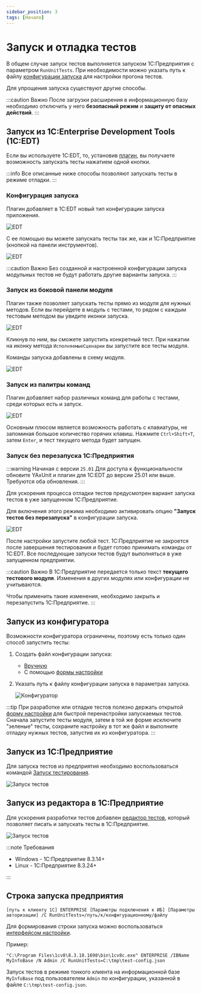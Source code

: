 ```yaml
---
sidebar_position: 3
tags: [Начало]
---
```


# Запуск и отладка тестов

В общем случае запуск тестов выполняется запуском 1С:Предприятия с параметром `RunUnitTests`. При необходимости можно указать путь к файлу [конфигурации запуска](configuration.md) для настройки прогона тестов.

Для упрощения запуска существуют другие способы.

:::caution Важно
После загрузки расширения в информационную базу необходимо отключить у него **безопасный режим** и **защиту от опасных действий**.
:::

## Запуск из 1С:Enterprise Development Tools (1С:EDT)

Если вы используете 1С:EDT, то, установив [плагин](../install/install-plugin.md), вы получаете возможность запускать тесты нажатием одной кнопки.

:::info
Все описанные ниже способы позволяют запускать тесты в режиме отладки.
:::

### Конфигурация запуска

Плагин добавляет в 1С:EDT новый тип конфигурации запуска приложения.

![EDT](images/run-configuration.png)

С ее помощью вы можете запускать тесты так же, как и 1С:Предприятие (кнопкой на панели инструментов).

![EDT](images/run-button.png)

:::caution Важно
Без созданной и настроенной конфигурации запуска модульных тестов не будут работать другие варианты запуска.
:::

### Запуск из боковой панели модуля

Плагин также позволяет запускать тесты прямо из модуля для нужных методов.
Если вы перейдете в модуль с тестами, то рядом с каждым тестовым методом вы увидите иконки запуска.

![EDT](images/run-from-module.png)

Кликнув по ним, вы сможете запустить конкретный тест.
При нажатии на иконку метода `ИсполняемыеСценарии` вы запустите все тесты модуля.

Команды запуска добавлены в схему модуля.

![EDT](images/run-from-schema.png)

### Запуск из палитры команд

Плагин добавляет набор различных команд для работы с тестами, среди которых есть и запуск.

![EDT](images/run-from-command-palette.png)

Основным плюсом является возможность работать с клавиатуры, не запоминая большое количество горячих клавиш.
Нажмите `Ctrl+Shift+T`, затем `Enter`, и тест текущего метода будет запущен.

### Запуск без перезапуска 1С:Предприятия

:::warning Начиная с версии `25.01`
Для доступа к функциональности обновите YAxUnit и плагин для 1С:EDT до версии 25.01 или выше. Требуются оба обновления.
:::

Для ускорения процесса отладки тестов предусмотрен вариант запуска тестов в уже запущенном 1С:Предприятие.

Для включения этого режима необходимо активировать опцию **"Запуск тестов без перезапуска"** в конфигурации запуска.

![EDT](images/run-configuration.png)

После настройки запустите любой тест. 1С:Предприятие не закроется после завершения тестирования и будет готово принимать команды от 1С:EDT.
Все последующие запуски тестов будут выполняться в уже запущенном предприятии.

:::caution Важно
В 1С:Предприятие передается только текст **текущего тестового модуля**. Изменения в других модулях или конфигурации не учитываются.

Чтобы применить такие изменения, необходимо закрыть и перезапустить 1С:Предприятие.
:::

## Запуск из конфигуратора

Возможности конфигуратора ограничены, поэтому есть только один способ запустить тесты:

1. Создать файл конфигурации запуска:
   * [Вручную](configuration.md)
   * С помощью [формы настройки](../../yaxunit-ui.md#интерфейс-настройки-конфигурации)
2. Указать путь к файлу конфигурации запуска в параметрах запуска.

   ![Конфигуратор](images/from-configurator.png)

:::tip
При разработке или отладке тестов полезно держать открытой [форму настройки](../../yaxunit-ui.md#интерфейс-настройки-конфигурации) для быстрой перенастройки запускаемых тестов. Сначала запустите тесты модуля, затем в той же форме исключите "зеленые" тесты, сохраните настройку в тот же файл и выполните отладку нужных тестов, запустив их из конфигуратора.
:::

## Запуск из 1С:Предприятие

Для запуска тестов из предприятия необходимо воспользоваться командой [Запуск тестирования](../../yaxunit-ui.md#запуск-тестов).

![Запуск тестов](../../images/ui-run-tests.png)

## Запуск из редактора в 1С:Предприятие

Для ускорения разработки тестов добавлен [редактор тестов](https://github.com/alkoleft/yaxunit-editor), который позволяет писать и запускать тесты в 1С:Предприятие.

![Запуск тестов](images/monaco.png)

:::note Требования

* Windows - 1C:Предприятие 8.3.14+
* Linux - 1C:Предприятие 8.3.24+

:::

## Строка запуска предприятия

`[путь к клиенту 1С] ENTERPRISE [Параметры подключения к ИБ] [Параметры авторизации] /C RunUnitTests=/путь/к/конфигурационному/файлу`

Для формирования строки запуска можно воспользоваться [интерфейсом настройки](../../yaxunit-ui.md#интерфейс-настройки-конфигурации).

Пример:

`"C:\Program Files\1cv8\8.3.18.1698\bin\1cv8c.exe" ENTERPRISE /IBName MyInfoBase /N Admin /C RunUnitTests=C:\tmp\test-config.json`

Запуск тестов в режиме тонкого клиента на информационной базе `MyInfoBase` под пользователем `Admin` по конфигурации, указанной в файле `C:\tmp\test-config.json`.
